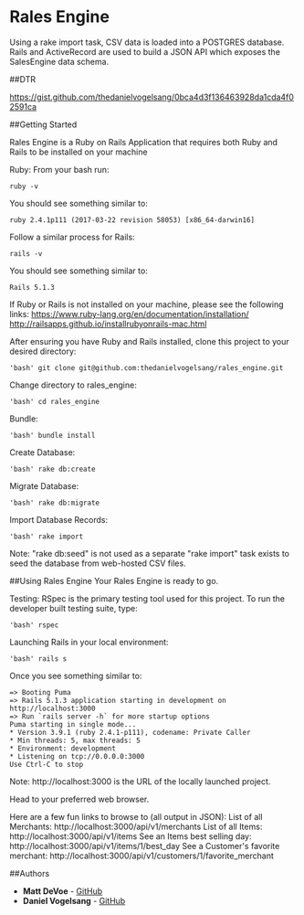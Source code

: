 # Rales Engine

Using a rake import task, CSV data is loaded into a POSTGRES database. Rails and ActiveRecord are used to build a JSON API which exposes the SalesEngine data schema.

##DTR

https://gist.github.com/thedanielvogelsang/0bca4d3f136463928da1cda4f02591ca

##Getting Started

Rales Engine is a Ruby on Rails Application that requires both Ruby and Rails to be installed on your machine

Ruby:
From your bash run:
```
ruby -v
```

You should see something similar to:
```
ruby 2.4.1p111 (2017-03-22 revision 58053) [x86_64-darwin16]
```

Follow a similar process for Rails:
```
rails -v
```

You should see something similar to:
```
Rails 5.1.3
```

If Ruby or Rails is not installed on your machine, please see the following links:
https://www.ruby-lang.org/en/documentation/installation/
http://railsapps.github.io/installrubyonrails-mac.html


After ensuring you have Ruby and Rails installed, clone this project to your desired directory:
```
'bash' git clone git@github.com:thedanielvogelsang/rales_engine.git
```

Change directory to rales_engine:
```
'bash' cd rales_engine
```

Bundle:
```
'bash' bundle install
```

Create Database:
```
'bash' rake db:create
```

Migrate Database:
```
'bash' rake db:migrate  
```

Import Database Records:
```
'bash' rake import
```

Note: "rake db:seed" is not used as a separate "rake import" task exists to seed the database from web-hosted CSV files.

##Using Rales Engine
Your Rales Engine is ready to go.

Testing:
RSpec is the primary testing tool used for this project. To run the developer built testing suite, type:
```
'bash' rspec
```

Launching Rails in your local environment:
```
'bash' rails s
```

Once you see something similar to:
```
=> Booting Puma
=> Rails 5.1.3 application starting in development on http://localhost:3000
=> Run `rails server -h` for more startup options
Puma starting in single mode...
* Version 3.9.1 (ruby 2.4.1-p111), codename: Private Caller
* Min threads: 5, max threads: 5
* Environment: development
* Listening on tcp://0.0.0.0:3000
Use Ctrl-C to stop
```

Note: http://localhost:3000 is the URL of the locally launched project.

Head to your preferred web browser.

Here are a few fun links to browse to (all output in JSON):
List of all Merchants:              http://localhost:3000/api/v1/merchants
List of all Items:                  http://localhost:3000/api/v1/items
See an Items best selling day:      http://localhost:3000/api/v1/items/1/best_day
See a Customer's favorite merchant: http://localhost:3000/api/v1/customers/1/favorite_merchant

##Authors

* **Matt DeVoe** - [GitHub](https://github.com/mdevoe12)
* **Daniel Vogelsang** - [GitHub](https://github.com/thedanielvogelsang)
